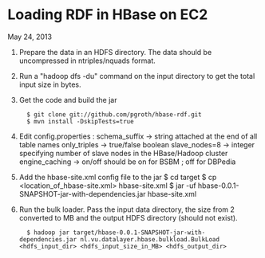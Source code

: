 Loading RDF in HBase on EC2
====================
May 24, 2013

1. Prepare the data in an HDFS directory. The data should be uncompressed in ntriples/nquads format.
2. Run a "hadoop dfs -du" command on the input directory to get the total input size in bytes.
3. Get the code and build the jar

         $ git clone git://github.com/pgroth/hbase-rdf.git
         $ mvn install -DskipTests=true

4. Edit config.properties :
schema_suffix -> string attached at the end of all table names
only_triples -> true/false boolean 
slave_nodes=8 -> integer specifying number of slave nodes in the HBase/Hadoop cluster
engine_caching -> on/off should be on for BSBM ; off for DBPedia

5. Add the hbase-site.xml config file to the jar
         $ cd target
         $ cp <location_of_hbase-site.xml> hbase-site.xml
         $ jar -uf hbase-0.0.1-SNAPSHOT-jar-with-dependencies.jar hbase-site.xml

6. Run the bulk loader. Pass the input data directory, the size from 2 converted to MB and the output HDFS directory (should not exist).
         
         $ hadoop jar target/hbase-0.0.1-SNAPSHOT-jar-with-dependencies.jar nl.vu.datalayer.hbase.bulkload.BulkLoad <hdfs_input_dir> <hdfs_input_size_in_MB> <hdfs_output_dir>


          



